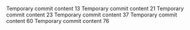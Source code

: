 Temporary commit content 13
Temporary commit content 21
Temporary commit content 23
Temporary commit content 37
Temporary commit content 60
Temporary commit content 76
